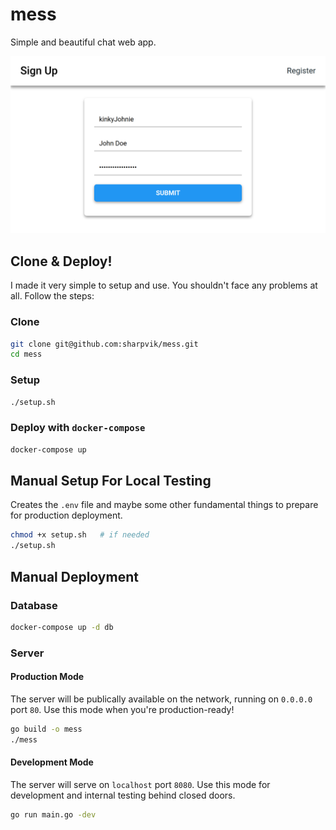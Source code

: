 # mess

Simple and beautiful chat web app.

![Signup page](doc/media/signup.png)

## Clone & Deploy!

I made it very simple to setup and use. You shouldn't face any problems at all.
Follow the steps:

### Clone

```bash
git clone git@github.com:sharpvik/mess.git
cd mess
```

### Setup

```bash
./setup.sh
```

### Deploy with `docker-compose`

```bash
docker-compose up
```

## Manual Setup For Local Testing

Creates the `.env` file and maybe some other fundamental things to prepare for
production deployment.

```bash
chmod +x setup.sh   # if needed
./setup.sh
```

## Manual Deployment

### Database

```bash
docker-compose up -d db
```

### Server

#### Production Mode

The server will be publically available on the network, running on `0.0.0.0`
port `80`. Use this mode when you're production-ready!

```bash
go build -o mess
./mess
```

#### Development Mode

The server will serve on `localhost` port `8080`. Use this mode for development
and internal testing behind closed doors.

```bash
go run main.go -dev
```
